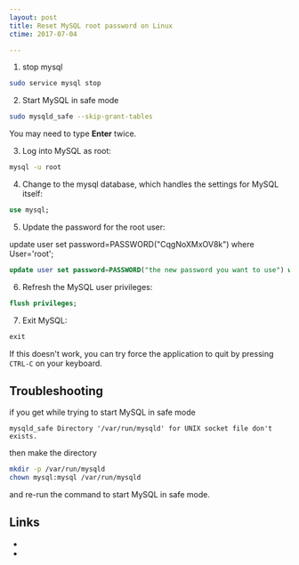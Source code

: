 ```yaml
---
layout: post
title: Reset MySQL root password on Linux
ctime: 2017-07-04

---
```


1. stop mysql

```bash
sudo service mysql stop
```

2. Start MySQL in safe mode

```bash
sudo mysqld_safe --skip-grant-tables
```

You may need to type **Enter** twice.

3. Log into MySQL as root:

```bash
mysql -u root
```

4. Change to the mysql database, which handles the settings for MySQL itself:

```sql
use mysql;
```

5. Update the password for the root user:

update user set password=PASSWORD("CqgNoXMxOV8k") where User='root';

```sql
update user set password=PASSWORD("the new password you want to use") where User='root';
```

6. Refresh the MySQL user privileges:

```sql
flush privileges;
```
7. Exit MySQL:

```sql
exit
```

If this doesn't work, you can try force the application to quit by pressing `CTRL-C` on your keyboard.

Troubleshooting
---
if you get while trying to start MySQL in safe mode

```
mysqld_safe Directory '/var/run/mysqld' for UNIX socket file don't exists.
```

then make the directory 

```bash
mkdir -p /var/run/mysqld
chown mysql:mysql /var/run/mysqld
```
and re-run the command to start MySQL in safe mode.



Links
---
- [](https://pk.godaddy.com/help/reset-your-root-mysql-password-linux-17548)
- [](https://stackoverflow.com/questions/42153059/mysqld-safe-directory-var-run-mysqld-for-unix-socket-file-dont-exists)